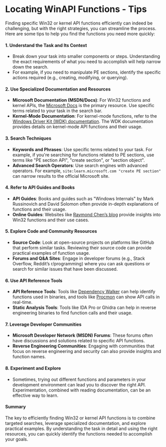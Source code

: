 # Locating WinAPI Functions - Tips&#x20;

Finding specific Win32 or kernel API functions efficiently can indeed be challenging, but with the right strategies, you can streamline the process. Here are some tips to help you find the functions you need more quickly:

#### 1. **Understand the Task and Its Context**

* Break down your task into smaller components or steps. Understanding the exact requirements of what you need to accomplish will help narrow down the search.
* For example, if you need to manipulate PE sections, identify the specific actions required (e.g., creating, modifying, or querying).

#### 2. **Use Specialized Documentation and Resources**

* **Microsoft Documentation (MSDN/Docs)**: For Win32 functions and kernel APIs, the [Microsoft Docs](https://learn.microsoft.com/en-us/windows/win32/api/) is the primary resource. Use specific terms related to your task in the search bar.
* **Kernel-Mode Documentation**: For kernel-mode functions, refer to the [Windows Driver Kit (WDK) documentation](https://learn.microsoft.com/en-us/windows-hardware/drivers/). The WDK documentation provides details on kernel-mode API functions and their usage.

#### 3. **Search Techniques**

* **Keywords and Phrases**: Use specific terms related to your task. For example, if you're searching for functions related to PE sections, use terms like "PE section API", "create section", or "section object".
* **Advanced Search Operators**: Use search engines with advanced operators. For example, `site:learn.microsoft.com "create PE section"` can narrow results to the official Microsoft site.

#### 4. **Refer to API Guides and Books**

* **API Guides**: Books and guides such as "Windows Internals" by Mark Russinovich and David Solomon often provide in-depth explanations of functions and their usage.
* **Online Guides**: Websites like [Raymond Chen’s blog](https://devblogs.microsoft.com/oldnewthing/) provide insights into Win32 functions and their use cases.

#### 5. **Explore Code and Community Resources**

* **Source Code**: Look at open-source projects on platforms like GitHub that perform similar tasks. Reviewing their source code can provide practical examples of function usage.
* **Forums and Q\&A Sites**: Engage in developer forums (e.g., Stack Overflow, Reddit’s r/programming) where you can ask questions or search for similar issues that have been discussed.

#### 6. **Use API Reference Tools**

* **API Reference Tools**: Tools like [Dependency Walker](http://www.dependencywalker.com/) can help identify functions used in binaries, and tools like [Procmon](https://learn.microsoft.com/en-us/sysinternals/downloads/procmon) can show API calls in real-time.
* **Static Analysis Tools**: Tools like IDA Pro or Ghidra can help in reverse engineering binaries to find function calls and their usage.

#### 7. **Leverage Developer Communities**

* **Microsoft Developer Network (MSDN) Forums**: These forums often have discussions and solutions related to specific API functions.
* **Reverse Engineering Communities**: Engaging with communities that focus on reverse engineering and security can also provide insights and function names.

#### 8. **Experiment and Explore**

* Sometimes, trying out different functions and parameters in your development environment can lead you to discover the right API. Experimentation, combined with reading documentation, can be an effective way to learn.

#### Summary

The key to efficiently finding Win32 or kernel API functions is to combine targeted searches, leverage specialized documentation, and explore practical examples. By understanding the task in detail and using the right resources, you can quickly identify the functions needed to accomplish your goals.

